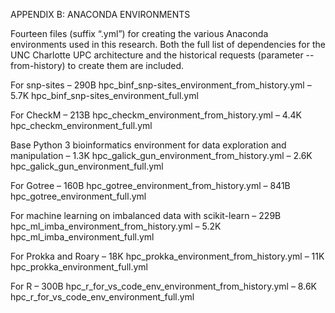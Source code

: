 APPENDIX B: ANACONDA ENVIRONMENTS

Fourteen files (suffix “.yml”) for creating the various Anaconda environments used
in this research. Both the full list of dependencies for the UNC Charlotte UPC
architecture and the historical requests (parameter --from-history) to create them
are included.  

For snp-sites
  – 290B hpc_binf_snp-sites_environment_from_history.yml
  – 5.7K hpc_binf_snp-sites_environment_full.yml  

For CheckM
  – 213B hpc_checkm_environment_from_history.yml
  – 4.4K hpc_checkm_environment_full.yml  

Base Python 3 bioinformatics environment for data exploration and manipulation
  – 1.3K hpc_galick_gun_environment_from_history.yml
  – 2.6K hpc_galick_gun_environment_full.yml  

For Gotree
  – 160B hpc_gotree_environment_from_history.yml
  – 841B hpc_gotree_environment_full.yml  

For machine learning on imbalanced data with scikit-learn
  – 229B hpc_ml_imba_environment_from_history.yml
  – 5.2K hpc_ml_imba_environment_full.yml  

For Prokka and Roary
  – 18K hpc_prokka_environment_from_history.yml
  – 11K hpc_prokka_environment_full.yml  

For R
  – 300B hpc_r_for_vs_code_env_environment_from_history.yml
  – 8.6K hpc_r_for_vs_code_env_environment_full.yml
